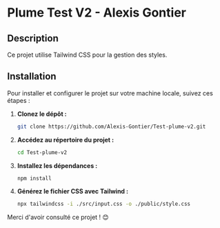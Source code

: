 # Plume Test V2 - Alexis Gontier

## Description

Ce projet utilise Tailwind CSS pour la gestion des styles.

## Installation

Pour installer et configurer le projet sur votre machine locale, suivez ces étapes :

1. **Clonez le dépôt :**
    ```bash
    git clone https://github.com/Alexis-Gontier/Test-plume-v2.git
    ```

2. **Accédez au répertoire du projet :**
    ```bash
    cd Test-plume-v2
    ```

3. **Installez les dépendances :**
    ```bash
    npm install
    ```

4. **Générez le fichier CSS avec Tailwind :**
    ```bash
    npx tailwindcss -i ./src/input.css -o ./public/style.css
    ```


Merci d'avoir consulté ce projet ! 😊
